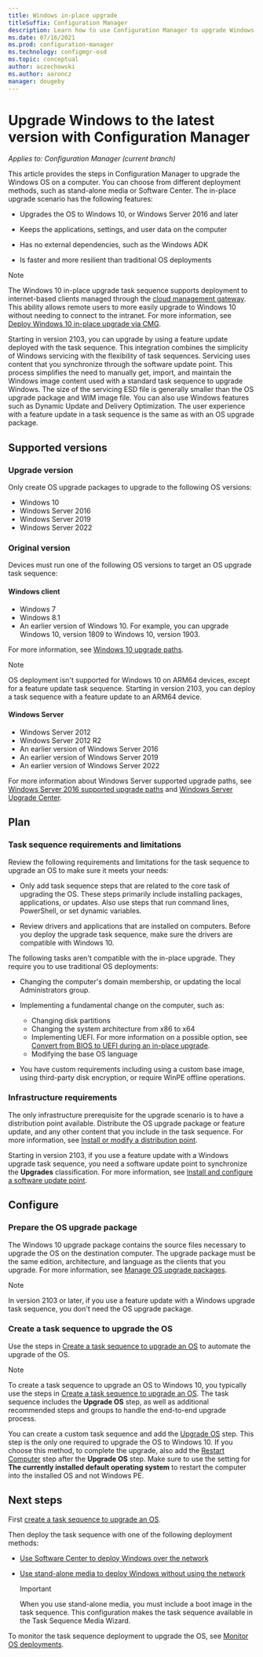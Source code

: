 ```yaml
---
title: Windows in-place upgrade
titleSuffix: Configuration Manager
description: Learn how to use Configuration Manager to upgrade Windows to a later version.
ms.date: 07/16/2021
ms.prod: configuration-manager
ms.technology: configmgr-osd
ms.topic: conceptual
author: aczechowski
ms.author: aaroncz
manager: dougeby
---
```


# Upgrade Windows to the latest version with Configuration Manager

*Applies to: Configuration Manager (current branch)*

This article provides the steps in Configuration Manager to upgrade the Windows OS on a computer. You can choose from different deployment methods, such as stand-alone media or Software Center. The in-place upgrade scenario has the following features:

- Upgrades the OS to Windows 10, or Windows Server 2016 and later

- Keeps the applications, settings, and user data on the computer

- Has no external dependencies, such as the Windows ADK

- Is faster and more resilient than traditional OS deployments

> [!NOTE]
> The Windows 10 in-place upgrade task sequence supports deployment to internet-based clients managed through the [cloud management gateway](../../core/clients/manage/cmg/overview.md). This ability allows remote users to more easily upgrade to Windows 10 without needing to connect to the intranet. For more information, see [Deploy Windows 10 in-place upgrade via CMG](deploy-task-sequence-over-internet.md#deploy-windows-10-in-place-upgrade-via-cmg). <!-- 1357149 -->

Starting in version 2103, you can upgrade by using a feature update deployed with the task sequence. This integration combines the simplicity of Windows servicing with the flexibility of task sequences. Servicing uses content that you synchronize through the software update point. This process simplifies the need to manually get, import, and maintain the Windows image content used with a standard task sequence to upgrade Windows. The size of the servicing ESD file is generally smaller than the OS upgrade package and WIM image file.<!--3555906--> You can also use Windows features such as Dynamic Update and Delivery Optimization. The user experience with a feature update in a task sequence is the same as with an OS upgrade package.

## Supported versions

### Upgrade version

Only create OS upgrade packages to upgrade to the following OS versions:

- Windows 10
- Windows Server 2016
- Windows Server 2019
- Windows Server 2022<!-- 10200029 -->

### Original version

Devices must run one of the following OS versions to target an OS upgrade task sequence:

#### Windows client

- Windows 7
- Windows 8.1
- An earlier version of Windows 10. For example, you can upgrade Windows 10, version 1809 to Windows 10, version 1903.

For more information, see [Windows 10 upgrade paths](/windows/deployment/upgrade/windows-10-upgrade-paths).

> [!NOTE]
> OS deployment isn't supported for Windows 10 on ARM64 devices, except for a feature update task sequence. Starting in version 2103, you can deploy a task sequence with a feature update to an ARM64 device.

#### Windows Server

- Windows Server 2012
- Windows Server 2012 R2
- An earlier version of Windows Server 2016
- An earlier version of Windows Server 2019
- An earlier version of Windows Server 2022

For more information about Windows Server supported upgrade paths, see [Windows Server 2016 supported upgrade paths](/windows-server/get-started/supported-upgrade-paths#upgrading-previous-retail-versions-of-windows-server-to-windows-server-2016) and [Windows Server Upgrade Center](/windows-server/upgrade/upgrade-overview).

## Plan

### Task sequence requirements and limitations

Review the following requirements and limitations for the task sequence to upgrade an OS to make sure it meets your needs:  

- Only add task sequence steps that are related to the core task of upgrading the OS. These steps primarily include installing packages, applications, or updates. Also use steps that run command lines, PowerShell, or set dynamic variables.

- Review drivers and applications that are installed on computers. Before you deploy the upgrade task sequence, make sure the drivers are compatible with Windows 10.

The following tasks aren't compatible with the in-place upgrade. They require you to use traditional OS deployments:

- Changing the computer's domain membership, or updating the local Administrators group.

- Implementing a fundamental change on the computer, such as:

  - Changing disk partitions
  - Changing the system architecture from x86 to x64
  - Implementing UEFI. For more information on a possible option, see [Convert from BIOS to UEFI during an in-place upgrade](task-sequence-steps-to-manage-bios-to-uefi-conversion.md#bkmk_ipu).
  - Modifying the base OS language

- You have custom requirements including using a custom base image, using third-party disk encryption, or require WinPE offline operations.

### Infrastructure requirements

The only infrastructure prerequisite for the upgrade scenario is to have a distribution point available. Distribute the OS upgrade package or feature update, and any other content that you include in the task sequence. For more information, see [Install or modify a distribution point](../../core/servers/deploy/configure/install-and-configure-distribution-points.md).

Starting in version 2103, if you use a feature update with a Windows upgrade task sequence, you need a software update point to synchronize the **Upgrades** classification. For more information, see [Install and configure a software update point](../../sum/get-started/install-a-software-update-point.md).

## Configure

### Prepare the OS upgrade package

The Windows 10 upgrade package contains the source files necessary to upgrade the OS on the destination computer. The upgrade package must be the same edition, architecture, and language as the clients that you upgrade. For more information, see [Manage OS upgrade packages](../get-started/manage-operating-system-upgrade-packages.md).

> [!NOTE]
> In version 2103 or later, if you use a feature update with a Windows upgrade task sequence, you don't need the OS upgrade package.

### Create a task sequence to upgrade the OS

Use the steps in [Create a task sequence to upgrade an OS](create-a-task-sequence-to-upgrade-an-operating-system.md) to automate the upgrade of the OS.

> [!NOTE]
> To create a task sequence to upgrade an OS to Windows 10, you typically use the steps in [Create a task sequence to upgrade an OS](create-a-task-sequence-to-upgrade-an-operating-system.md). The task sequence includes the **Upgrade OS** step, as well as additional recommended steps and groups to handle the end-to-end upgrade process.
>
> You can create a custom task sequence and add the [Upgrade OS](../understand/task-sequence-steps.md#BKMK_UpgradeOS) step. This step is the only one required to upgrade the OS to Windows 10. If you choose this method, to complete the upgrade, also add the [Restart Computer](../understand/task-sequence-steps.md#BKMK_RestartComputer) step after the **Upgrade OS** step. Make sure to use the setting for **The currently installed default operating system** to restart the computer into the installed OS and not Windows PE.

## Next steps

First [create a task sequence to upgrade an OS](create-a-task-sequence-to-upgrade-an-operating-system.md).

Then deploy the task sequence with one of the following deployment methods:

- [Use Software Center to deploy Windows over the network](use-software-center-to-deploy-windows-over-the-network.md)

- [Use stand-alone media to deploy Windows without using the network](use-stand-alone-media-to-deploy-windows-without-using-the-network.md)

  > [!IMPORTANT]
  > When you use stand-alone media, you must include a boot image in the task sequence. This configuration makes the task sequence available in the Task Sequence Media Wizard.

To monitor the task sequence deployment to upgrade the OS, see [Monitor OS deployments](monitor-operating-system-deployments.md).

